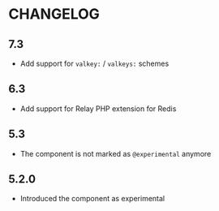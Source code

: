 CHANGELOG
=========

7.3
---

 * Add support for `valkey:` / `valkeys:` schemes

6.3
---

 * Add support for Relay PHP extension for Redis

5.3
---

 * The component is not marked as `@experimental` anymore

5.2.0
-----

 * Introduced the component as experimental
